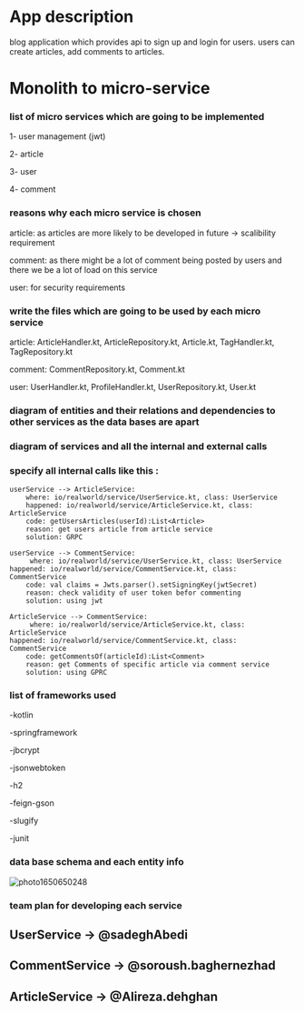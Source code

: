 # App description

blog application which provides api to sign up and login for users.
users can create articles, add comments to articles. 

# Monolith to micro-service 

### list of micro services which are going to be implemented

1- user management (jwt)


2- article


3- user


4- comment

### reasons why each micro service is chosen 

article: as articles are more likely to be developed in future -> scalibility requirement


comment: as there might be a lot of comment being posted by users and there we be a lot of load on this service


user: for security requirements 

### write the files which are going to be used by each micro service

article: ArticleHandler.kt, ArticleRepository.kt, Article.kt, TagHandler.kt, TagRepository.kt


comment: CommentRepository.kt, Comment.kt


user: UserHandler.kt, ProfileHandler.kt, UserRepository.kt, User.kt


### diagram of entities and their relations and dependencies to other services as the data bases are apart

### diagram of services and all the internal and external calls

### specify all internal calls like this :

    userService --> ArticleService:
	    where: io/realworld/service/UserService.kt, class: UserService
	    happened: io/realworld/service/ArticleService.kt, class: ArticleService
	    code: getUsersArticles(userId):List<Article> 
	    reason: get users article from article service
	    solution: GRPC 

    userService --> CommentService:
      	 where: io/realworld/service/UserService.kt, class: UserService
	happened: io/realworld/service/CommentService.kt, class: CommentService
        code: val claims = Jwts.parser().setSigningKey(jwtSecret)
        reason: check validity of user token befor commenting
        solution: using jwt 

    ArticleService --> CommentService:
      	 where: io/realworld/service/ArticleService.kt, class: ArticleService
	happened: io/realworld/service/CommentService.kt, class: CommentService
        code: getCommentsOf(articleId):List<Comment>
        reason: get Comments of specific article via comment service
        solution: using GPRC
	
	
### list of frameworks used
-kotlin

-springframework

-jbcrypt

-jsonwebtoken

-h2

-feign-gson

-slugify

-junit


### data base schema and each entity info


![photo1650650248](https://user-images.githubusercontent.com/45733433/164769225-b8bf0f4a-440b-41fd-8242-05dc672b82f2.jpeg)


 

### team plan for developing each service
## UserService -> @sadeghAbedi
## CommentService -> @soroush.baghernezhad
## ArticleService -> @Alireza.dehghan
